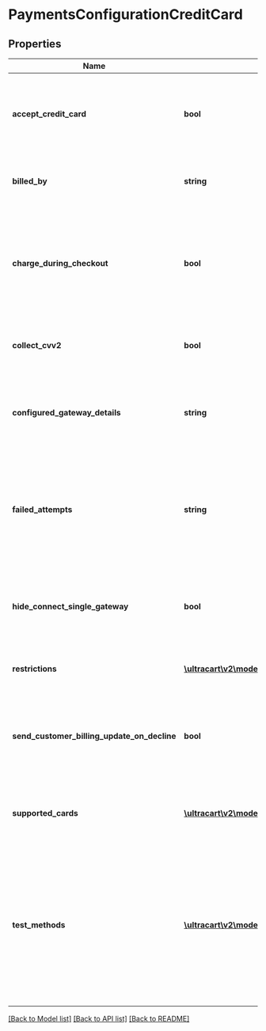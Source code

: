 # PaymentsConfigurationCreditCard

## Properties
Name | Type | Description | Notes
------------ | ------------- | ------------- | -------------
**accept_credit_card** | **bool** | Master flag indicating whether this merchant accepts credit card payments | [optional] 
**billed_by** | **string** | Description that appears on customer statements | [optional] 
**charge_during_checkout** | **bool** | If false, order will be accepted and placed into Accounts Receivable without charging card first | [optional] 
**collect_cvv2** | **bool** | UltraCart will require customer to enter cvv if this is true | [optional] 
**configured_gateway_details** | **string** | Human readable description of the credit card gateway currently configured | [optional] 
**failed_attempts** | **string** | The number of failed attempts before the order is placed into Accounts Receivable for manual intervention | [optional] 
**hide_connect_single_gateway** | **bool** | This internal flag aids the UI in determining which buttons to show. | [optional] 
**restrictions** | [**\ultracart\v2\models\PaymentsConfigurationRestrictions[]**](PaymentsConfigurationRestrictions.md) | Restrictions for this payment method | [optional] 
**send_customer_billing_update_on_decline** | **bool** | UltraCart will send customers emails to update their credit card if the card is declined | [optional] 
**supported_cards** | [**\ultracart\v2\models\PaymentsConfigurationCreditCardType[]**](PaymentsConfigurationCreditCardType.md) | A list of credit cards the merchant wishes to accept. | [optional] 
**test_methods** | [**\ultracart\v2\models\PaymentsConfigurationTestMethod[]**](PaymentsConfigurationTestMethod.md) | An array of test methods for placing test orders.  The cards defined here may be real or fake, but any order placed with them will be marked as Test orders | [optional] 

[[Back to Model list]](../README.md#documentation-for-models) [[Back to API list]](../README.md#documentation-for-api-endpoints) [[Back to README]](../README.md)


